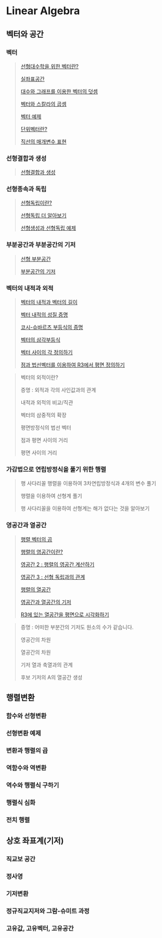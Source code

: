 # Linear Algebra

## 벡터와 공간

### 벡터

> [선형대수학을 위한 벡터란?](https://sangmandu.gitbook.io/til/2021/apr/8)
>
> [실좌표공간](https://sangmandu.gitbook.io/til/2021/apr/8)
>
> [대수와 그래프를 이용한 벡터의 덧셈](https://sangmandu.gitbook.io/til/2021/apr/8)
>
> [벡터와 스칼라의 곱셈](https://sangmandu.gitbook.io/til/2021/apr/8)
>
> [벡터 예제](https://sangmandu.gitbook.io/til/2021/apr/8)
>
> [단위벡터란?](https://sangmandu.gitbook.io/til/2021/apr/8)
>
> [직선의 매개변수 표현](https://sangmandu.gitbook.io/til/2021/apr/8)

### 선형결합과 생성

> [선형결합과 생성](https://sangmandu.gitbook.io/til/2021/apr/9)

### 선형종속과 독립

> [선형독립이란?](https://sangmandu.gitbook.io/til/2021/apr/9)
>
> [선형독립 더 알아보기](https://sangmandu.gitbook.io/til/2021/apr/9)
>
> [선형생성과 선형독립 예제](https://sangmandu.gitbook.io/til/2021/apr/9)

### 부분공간과 부분공간의 기저

> [선형 부분공간](https://sangmandu.gitbook.io/til/2021/apr/9)
>
> [부분공간의 기저](https://sangmandu.gitbook.io/til/2021/apr/9)

### 벡터의 내적과 외적

> [벡터의 내적과 벡터의 길이](https://sangmandu.gitbook.io/til/2021/apr/10)
>
> [벡터 내적의 성질 증명](https://sangmandu.gitbook.io/til/2021/apr/10)
>
> [코시-슈바르츠 부등식의 증명](https://sangmandu.gitbook.io/til/2021/apr/10)
>
> [벡터의 삼각부등식](https://sangmandu.gitbook.io/til/2021/apr/10)
>
> [벡터 사이의 각 정의하기](https://sangmandu.gitbook.io/til/2021/apr/10)
>
> [점과 법선벡터를 이용하여 R3에서 평면 정의하기](https://sangmandu.gitbook.io/til/2021/apr/10)

> 벡터의 외적이란?
>
> 증명 : 외적과 각의 사인값과의 관계
>
> 내적과 외적의 비교/직관
>
> 벡터의 삼중적의 확장
>
> 평면방정식의 법선 벡터
>
> 점과 평면 사이의 거리
>
> 평면 사이의 거리

### 가감법으로 연립방정식을 풀기 위한 행렬

> 행 사다리꼴 행렬을 이용하여 3차연립방정식과 4개의 변수 풀기
>
> 행렬을 이용하여 선형계 풀기
>
> 행 사다리꼴을 이용하여 선형계는 해가 없다는 것을 알아보기

### 영공간과 열공간

> [행렬 벡터의 곱](https://sangmandu.gitbook.io/til/2021/apr/11)
>
> [행렬의 영공간이란?](https://sangmandu.gitbook.io/til/2021/apr/11)
>
> [영공간 2 : 행렬의 영공간 계산하기](https://sangmandu.gitbook.io/til/2021/apr/11)
>
> [영공간 3 : 선형 독립과의 관계](https://sangmandu.gitbook.io/til/2021/apr/11)
>
> [행렬의 열공간](https://sangmandu.gitbook.io/til/2021/apr/11)
>
> [영공간과 열공간의 기저](https://sangmandu.gitbook.io/til/2021/apr/11)
>
> [R3에 있는 열공간을 평면으로 시각화하기](https://sangmandu.gitbook.io/til/2021/apr/11)

> 증명 : 어떠한 부분간의 기저도 원소의 수가 같습니다.
>
> 영공간의 차원
>
> 열공간의 차원
>
> 기저 열과 축열과의 관계
>
> 후보 기저의 A의 열공간 생성

## 행렬변환

### 함수와 선형변환

### 선형변환 예제

### 변환과 행렬의 곱

### 역함수와 역변환

### 역수와 행렬식 구하기

### 행렬식 심화

### 전치 행렬

## 상호 좌표계\(기저\)

### 직교보 공간

### 정사영

### 기저변환

### 정규직교지저와 그람-슈미트 과정

### 고유값, 고유벡터, 고유공간

